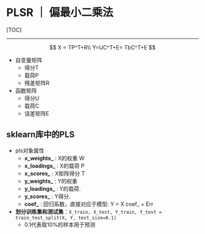 # PLSR ｜ 偏最小二乘法

[TOC]

------

$$
X = TP^T+R\\
Y=UC^T+E= TbC^T+E
$$

- 自变量矩阵
  - 得分T
  - 载荷P
  - 残差矩阵R
- 函数矩阵
  - 得分U
  - 载荷C
  - 误差矩阵E

## sklearn库中的PLS

- pls对象属性
  - **x_weights_** : X的权重 W
  - **x_loadings_** : X的载荷 P
  - **x_scores_** : X矩阵得分 T
  - **y_weights_** : Y的权重
  - **y_loadings_** : Y的载荷.
  - **y_scores_** : Y得分.
  - **coef_** : 回归系数，直接对应于模型: Y = X coef_ + Err
- **划分训练集和测试集**：`X_train, X_test, Y_train, Y_test = train_test_split(X, Y, test_size=0.1)`
  - 0.1代表取10%的样本用于预测